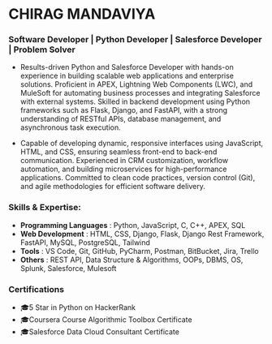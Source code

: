 # CHIRAG MANDAVIYA

### Software Developer | Python Developer | Salesforce Developer | Problem Solver

* Results-driven Python and Salesforce Developer with hands-on experience in building scalable web applications and enterprise solutions. Proficient in APEX, Lightning Web Components (LWC), and MuleSoft for automating business processes and integrating Salesforce with external systems. Skilled in backend development using Python frameworks such as Flask, Django, and FastAPI, with a strong understanding of RESTful APIs, database management, and asynchronous task execution.

* Capable of developing dynamic, responsive interfaces using JavaScript, HTML, and CSS, ensuring seamless front-end to back-end communication. Experienced in CRM customization, workflow automation, and building microservices for high-performance applications. Committed to clean code practices, version control (Git), and agile methodologies for efficient software delivery.

### Skills & Expertise:
 - **Programming Languages** : Python, JavaScript, C, C++, APEX, SQL
 - **Web Development** : HTML, CSS, Django, Flask, Django Rest Framework, FastAPI, MySQL, PostgreSQL, Tailwind
 - **Tools** : VS Code, Git, GitHub, PyCharm, Postman, BitBucket, Jira, Trello
 - **Others** : REST API, Data Structure & Algorithms, OOPs, DBMS, OS, Splunk, Salesforce, Mulesoft

### Certifications
 - 🎓5 Star in Python on HackerRank
 - 🎓Coursera Course Algorithmic Toolbox Certificate
 - 🎓Salesforce Data Cloud Consultant Certificate

<!--
**chiraghm12/chiraghm12** is a ✨ _special_ ✨ repository because its `README.md` (this file) appears on your GitHub profile.

Here are some ideas to get you started:

- 🔭 I’m currently working on ...
- 🌱 I’m currently learning ...
- 👯 I’m looking to collaborate on ...
- 🤔 I’m looking for help with ...
- 💬 Ask me about ...
- 📫 How to reach me: ...
- 😄 Pronouns: ...
- ⚡ Fun fact: ...
-->
